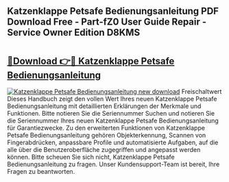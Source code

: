 ## Katzenklappe Petsafe Bedienungsanleitung PDF Download Free - Part-fZ0 User Guide Repair - Service Owner Edition D8KMS

# <h2><a href="http://df00hp.blite.top/?on=Katzenklappe+Petsafe+Bedienungsanleitung">🔗Download 👉🔴 Katzenklappe Petsafe Bedienungsanleitung</a></h2>

[![Katzenklappe Petsafe Bedienungsanleitung new download](https://i.imgur.com/lujVjoI.png)](http://df00hp.blite.top/?on=Katzenklappe+Petsafe+Bedienungsanleitung)
Freischaltwert Dieses Handbuch zeigt den vollen Wert Ihres neuen Katzenklappe Petsafe Bedienungsanleitung mit detaillierten Erklärungen der Merkmale und Funktionen. Bitte notieren Sie die Seriennummer Suchen und notieren Sie die Seriennummer Ihres neuen Katzenklappe Petsafe Bedienungsanleitung für Garantiezwecke. Zu den erweiterten Funktionen von Katzenklappe Petsafe Bedienungsanleitung gehören Objekterkennung, Scannen von Fingerabdrücken, anpassbare Profile und automatisierte Aufgaben, auf die alle über die Benutzeroberfläche zugegriffen und angepasst werden können. Bitte scheuen Sie sich nicht, Katzenklappe Petsafe Bedienungsanleitung zu fragen. Unser Kundensupport-Team ist bereit, Ihre Fragen zu beantworten.
